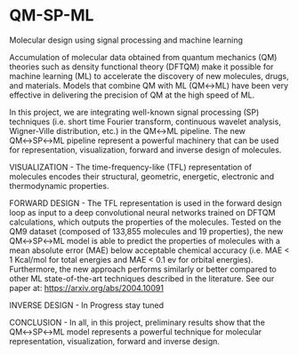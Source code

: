 # QM-SP-ML
Molecular design using signal processing and machine learning

Accumulation of molecular data obtained from quantum mechanics (QM) theories such as density functional theory (DFTQM) make it possible for machine learning (ML) to accelerate the discovery of new molecules, drugs, and materials. Models that combine QM with ML (QM↔ML) have been very effective in delivering the precision of QM at the high speed of ML.

In this project, we are integrating well-known signal processing (SP) techniques (i.e. short time Fourier transform, continuous wavelet analysis, Wigner-Ville distribution, etc.) in the QM↔ML pipeline. The new QM↔SP↔ML pipeline represent a powerful machinery that can be used for representation, visualization, forward and inverse design of molecules.

VISUALIZATION - The time-frequency-like (TFL) representation of molecules encodes their structural, geometric, energetic, electronic and thermodynamic properties.

FORWARD DESIGN - The TFL representation is used in the forward design loop as input to a deep convolutional neural networks trained on DFTQM calculations, which outputs the properties of the molecules. Tested on the QM9 dataset (composed of 133,855 molecules and 19 properties), the new QM↔SP↔ML model is able to predict the properties of molecules with a mean absolute error (MAE) below acceptable chemical accuracy (i.e. MAE < 1 Kcal/mol for total energies and MAE < 0.1 ev for orbital energies). Furthermore, the new approach performs similarly or better compared to other ML state-of-the-art techniques described in the literature.  See our paper at: https://arxiv.org/abs/2004.10091

INVERSE DESIGN - In Progress stay tuned

CONCLUSION - In all, in this project, preliminary results show that the QM↔SP↔ML model represents a powerful technique for molecular representation, visualization, forward and inverse design.
